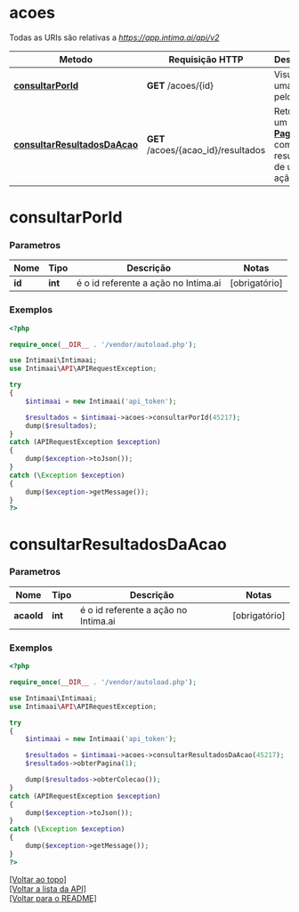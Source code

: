 # **acoes**

Todas as URIs são relativas a *https://app.intima.ai/api/v2*

Metodo | Requisição HTTP | Descrição
------------- | ------------- | -------------
[**consultarPorId**](acoesResources.md#consultarPorId) | **GET** /acoes/{id} | Visualiza uma ação pelo id
[**consultarResultadosDaAcao**](acoesResources.md#consultarResultadosDaAcao) | **GET** /acoes/{acao_id}/resultados | Retorna um [**Paginator**](../models/api/Paginator.md) com o resultados de uma ação

# **consultarPorId**

### Parametros

Nome | Tipo | Descrição | Notas
------------- | ------------- | ------------- | -------------
**id** | **int**| é o id referente a ação no Intima.ai | [obrigatório]

### Exemplos
```php
<?php

require_once(__DIR__ . '/vendor/autoload.php');

use Intimaai\Intimaai;
use Intimaai\API\APIRequestException;

try 
{
    $intimaai = new Intimaai('api_token');

    $resultados = $intimaai->acoes->consultarPorId(45217);
    dump($resultados);
}
catch (APIRequestException $exception)
{
    dump($exception->toJson());
}
catch (\Exception $exception)
{
    dump($exception->getMessage());
}
?>
```

# **consultarResultadosDaAcao**

### Parametros

Nome | Tipo | Descrição | Notas
------------- | ------------- | ------------- | -------------
**acaoId** | **int**| é o id referente a ação no Intima.ai | [obrigatório]

### Exemplos
```php
<?php

require_once(__DIR__ . '/vendor/autoload.php');

use Intimaai\Intimaai;
use Intimaai\API\APIRequestException;

try 
{
    $intimaai = new Intimaai('api_token');

    $resultados = $intimaai->acoes->consultarResultadosDaAcao(45217);
    $resultados->obterPagina(1);

    dump($resultados->obterColecao());
}
catch (APIRequestException $exception)
{
    dump($exception->toJson());
}
catch (\Exception $exception)
{
    dump($exception->getMessage());
}
?>
```

[[Voltar ao topo]](#)        
[[Voltar a lista da API]](../../README.md#Documentação-para-os-Endpoints-da-API)    
[[Voltar para o README]](../../README.md#Intima.ai---SDK-PHP)
